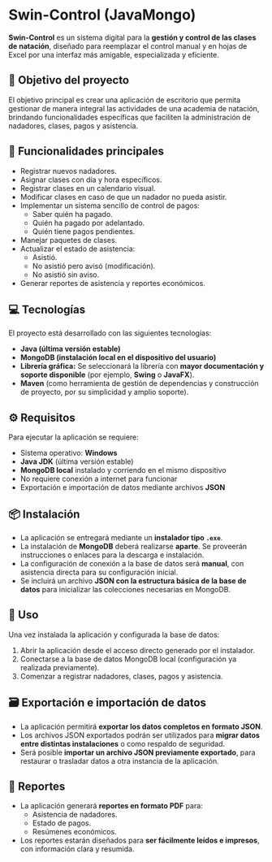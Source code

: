 # Swin-Control (JavaMongo)

**Swin-Control** es un sistema digital para la **gestión y control de las clases de natación**, diseñado para reemplazar el control manual y en hojas de Excel por una interfaz más amigable, especializada y eficiente.

## 🎯 Objetivo del proyecto

El objetivo principal es crear una aplicación de escritorio que permita gestionar de manera integral las actividades de una academia de natación, brindando funcionalidades específicas que faciliten la administración de nadadores, clases, pagos y asistencia.

## 📝 Funcionalidades principales

- Registrar nuevos nadadores.
- Asignar clases con día y hora específicos.
- Registrar clases en un calendario visual.
- Modificar clases en caso de que un nadador no pueda asistir.
- Implementar un sistema sencillo de control de pagos:
  - Saber quién ha pagado.
  - Quién ha pagado por adelantado.
  - Quién tiene pagos pendientes.
- Manejar paquetes de clases.
- Actualizar el estado de asistencia:
  - Asistió.
  - No asistió pero avisó (modificación).
  - No asistió sin aviso.
- Generar reportes de asistencia y reportes económicos.

## 💻 Tecnologías

El proyecto está desarrollado con las siguientes tecnologías:

- **Java (última versión estable)**
- **MongoDB (instalación local en el dispositivo del usuario)**
- **Librería gráfica:** Se seleccionará la librería con **mayor documentación y soporte disponible** (por ejemplo, **Swing** o **JavaFX**).
- **Maven** (como herramienta de gestión de dependencias y construcción de proyecto, por su simplicidad y amplio soporte).

## ⚙️ Requisitos

Para ejecutar la aplicación se requiere:

- Sistema operativo: **Windows**
- **Java JDK** (última versión estable)
- **MongoDB local** instalado y corriendo en el mismo dispositivo
- No requiere conexión a internet para funcionar
- Exportación e importación de datos mediante archivos **JSON**

## 📦 Instalación

- La aplicación se entregará mediante un **instalador tipo `.exe`**.
- La instalación de **MongoDB** deberá realizarse **aparte**. Se proveerán instrucciones o enlaces para la descarga e instalación.
- La configuración de conexión a la base de datos será **manual**, con asistencia directa para su configuración inicial.
- Se incluirá un archivo **JSON con la estructura básica de la base de datos** para inicializar las colecciones necesarias en MongoDB.

## 🚀 Uso

Una vez instalada la aplicación y configurada la base de datos:

1. Abrir la aplicación desde el acceso directo generado por el instalador.
2. Conectarse a la base de datos MongoDB local (configuración ya realizada previamente).
3. Comenzar a registrar nadadores, clases, pagos y asistencia.

## 🗃️ Exportación e importación de datos

- La aplicación permitirá **exportar los datos completos en formato JSON**.
- Los archivos JSON exportados podrán ser utilizados para **migrar datos entre distintas instalaciones** o como respaldo de seguridad.
- Será posible **importar un archivo JSON previamente exportado**, para restaurar o trasladar datos a otra instancia de la aplicación.

## 📄 Reportes

- La aplicación generará **reportes en formato PDF** para:
  - Asistencia de nadadores.
  - Estado de pagos.
  - Resúmenes económicos.
- Los reportes estarán diseñados para **ser fácilmente leídos e impresos**, con información clara y resumida.
